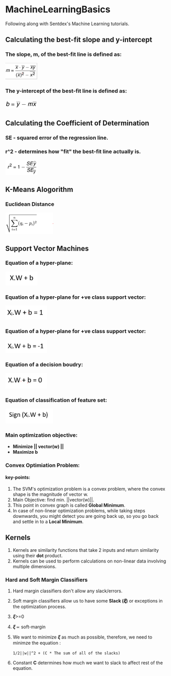 # MachineLearningBasics
Following along with Sentdex's Machine Learning tutorials.
## Calculating the best-fit slope and y-intercept
### The slope, m, of the best-fit line is defined as:
<img src="images/best_fit%20slope.PNG" width="100" >

### The y-intercept of the best-fit line is defined as:
<img src="images/best_fit_intercept.PNG" width="100" >

## Calculating the Coefficient of Determination
### SE - squared error of the regression line.
### r^2 - determines how "fit" the best-fit line actually is.
<img src="images/Coeff_of_determination.PNG" width="100" >

## K-Means Alogorithm
### Euclidean Distance
<img src="images//Euclidean_ditance.PNG" width="150" >

## Support Vector Machines
### Equation of a hyper-plane:
<img src="images/hyperplane_eq.PNG" width="100" >

### Equation of a hyper-plane for +ve class support vector:
<img src="images/svm_pos_class.PNG" width="130" >

### Equation of a hyper-plane for +ve class support vector:
<img src="images/svm_neg_class.PNG" width="130" >

### Equation of a decision boudry:
<img src="images/decision_boundry.PNG" width="130" >

### Equation of classification of feature set:
<img src="images/classifiying_feature_set.PNG" width="150" >

### Main optimization objective:
* **Minimize || vector(w) ||** 
* **Maximize b**

### Convex Optimiation Problem:
#### key-points:
1. The SVM's optimization problem is a convex problem, where the convex shape is the magnitude of vector w. 
2. Main Objective: find min. ||vector(w)||.
3. This point in convex graph is called **Global Minimum**. 
4. In case of non-linear optimization problems, while taking steps downwards, you might detect you are going back up, so you go back and settle in to a **Local Minimum**.

## Kernels 
1. Kernels are similarity functions that take 2 inputs and return similarity using their **dot** product. 
2. Kernels can be used to perform calculations on non-linear data involving multiple dimensions.

### Hard and Soft Margin Classifiers
1. Hard margin classifiers don't allow any slack/errors.
2. Soft margin classifiers allow us to have some **Slack (𝝃)** or exceptions in the optimization process.
3. 𝝃>=0
4. 𝝃 ∝ soft-margin
5. We want to minimize 𝝃 as much as possible, therefore, we need to minimze the equation :



     `1/2||w||^2 + (C * The sum of all of the slacks)`
     
 6. Constant **C** determines how much we want to slack to affect rest of the equation.






